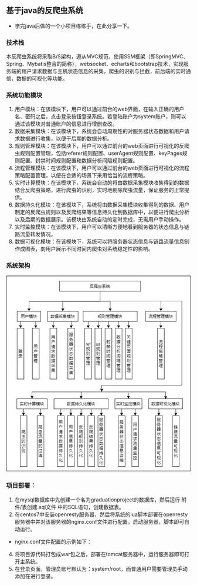 ## 基于java的反爬虫系统
- 学完java后做的一个小项目练练手，在此分享一下。

### 技术栈
本反爬虫系统将采取B/S架构，遵从MVC规范，使用SSM框架（即SpringMVC、Spring、Mybatis整合的简称），websocket、echarts和bootstrap技术，实现服务端的用户请求数据与主机状态信息的采集，爬虫的识别与拦截，前后端的实时通信，数据的可视化等功能。

### 系统功能模块
1. 用户模块：在该模块下，用户可以通过前台的web界面，在输入正确的用户名、密码之后，点击登录按钮登录系统。若登陆账户为system账户，则可以通过该模块对普通账户的信息进行增删查改。
2.  数据采集模块：在该模块下，系统会自动周期性的对服务器状态数据和用户请求数据进行收集，以便于后期的数据分析。 
3. 规则管理模块：在该模块下，用户可以通过前台的web页面进行可视化的反爬虫规则配置管理，包括referer规则配置、userAgent规则配置、keyPages规则配置、封禁时间规则配置和数据分析间隔规则配置。
4. 流程管理模块：在该模块下，用户可以通过前台的web页面进行可视化的流程策略配置管理，以便在合适的场景下采用恰当的流程策略。
5. 实时计算模块：在该模块下，系统会自动的将由数据采集模块收集得到的数据结合反爬虫策略，进行爬虫的识别，实时地剔除爬虫流量，保证服务的正常提供。 
6. 数据持久化模块：在该模块下，系统将由数据采集模块收集得到的数据、用户制定的反爬虫规则以及反爬结果等信息持久化到数据库中，以便进行爬虫分析以及后期的数据展示。该模块由系统自动的定时完成，无需用户手动操作。
7. 实时监控模块：在该模块下，用户可以清晰方便地看到服务器的状态信息与链路流量转发情况。
8. 数据可视化模块：在该模块下，系统可以将服务器状态信息与链路流量信息制作成图表，向用户展示不同时间内爬虫对系统稳定性的影响。

### 系统架构
![系统架构](https://raw.githubusercontent.com/02SWD/AntiCrawler/main/%E9%99%84%E4%BB%B6/4.1_%E7%B3%BB%E7%BB%9F%E5%8A%9F%E8%83%BD%E6%A8%A1%E5%9D%97.png?token=GHSAT0AAAAAACSOXDXHCUL7OAKDBZPTAVWCZSJW2KQ)

### 项目部署：
1. 在mysql数据库中先创建一个名为graduationproject的数据库，然后运行 附件/表创建.sql文件 中的SQL语句，创建数据表。
2. 在centos7中安装openresty服务器，然后将系统的lua脚本部署在openresty服务器中并对该服务器的nginx.conf文件进行配置，启动服务器，脚本即可自动运行。
  - nginx.conf文件配置的示例如下：
4. 将项目源代码打包成war包之后，部署在tomcat服务器中，运行服务器即可打开主系统。
5. 在登录页面，管理员账号默认为：system/root，而普通用户需要管理员手动添加在进行登录。













